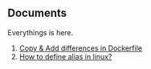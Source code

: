 ## Documents

Everythings is here.

1. [Copy & Add differences in Dockerfile](https://github.com/hamidaria70/personal/blob/master/documents/copy-add-diffs.md)
2. [How to define alias in linux?](https://github.com/hamidaria70/personal/blob/master/documents/alias.md)
